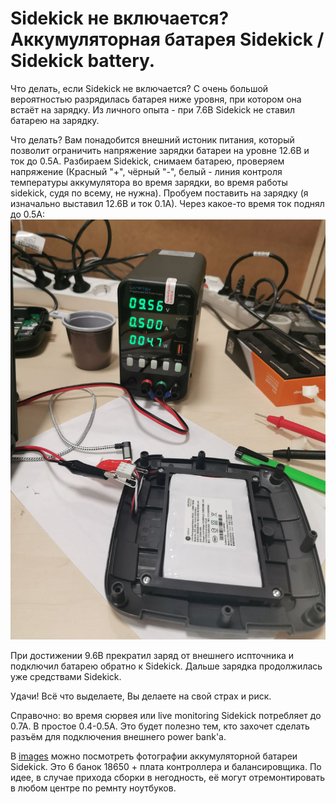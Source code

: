 # Sidekick не включается? Аккумуляторная батарея Sidekick / Sidekick battery.

Что делать, если Sidekick не включается? С очень большой вероятностью разрядилась батарея ниже уровня, при котором она встаёт на зарядку. Из личного опыта - при 7.6В Sidekick не ставил батарею на зарядку.

Что делать? Вам понадобится внешний истоник питания, который позволит ограничить напряжение зарядки батареи на уровне 12.6В и ток до 0.5А. Разбираем Sidekick, снимаем батарею, проверяем напряжение (Красный "+", чёрный "-", белый - линия контроля температуры аккумулятора во время зарядки, во время работы sidekick, судя по всему, не нужна). Пробуем поставить на зарядку (я изначально выставил 12.6В и ток 0.1А). Через какое-то время ток поднял до 0.5А:
![Battery_recovery](./images/battery_recover.jpg)

При достижении 9.6В прекратил заряд от внешнего испточника и подключил батарею обратно к Sidekick. Дальше зарядка продолжилась уже средствами Sidekick.

Удачи!
Всё что выделаете, Вы делаете на свой страх и риск.

Справочно: во время сюрвея или live monitoring Sidekick потребляет до 0.7А. В простое 0.4-0.5А. Это будет полезно тем, кто захочет сделать разъём для подключения внешнего power bank'а.

В [images](./images/) можно посмотреть фотографии аккумуляторной батареи Sidekick. Это 6 банок 18650 + плата контроллера и балансировщика. По идее, в случае прихода сборки в негодность, её могут отремонтировать в любом центре по ремнту ноутбуков.